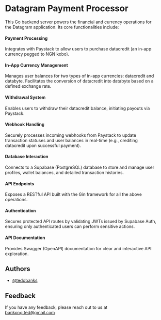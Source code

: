 
# Datagram Payment Processor

This Go backend server powers the financial and currency operations for the Datagram application. Its core functionalities include:

#### Payment Processing

Integrates with Paystack to allow users to purchase datacredit (an in-app currency pegged to NGN kobo).

#### In-App Currency Management

Manages user balances for two types of in-app currencies: datacredit and databyte.
Facilitates the conversion of datacredit into databyte based on a defined exchange rate.

#### Withdrawal System

Enables users to withdraw their datacredit balance, initiating payouts via Paystack.

#### Webhook Handling

Securely processes incoming webhooks from Paystack to update transaction statuses and user balances in real-time (e.g., crediting datacredit upon successful payment).

#### Database Interaction

Connects to a Supabase (PostgreSQL) database to store and manage user profiles, wallet balances, and detailed transaction histories.

#### API Endpoints

Exposes a RESTful API built with the Gin framework for all the above operations.

#### Authentication

Secures protected API routes by validating JWTs issued by Supabase Auth, ensuring only authenticated users can perform sensitive actions.

#### API Documentation

Provides Swagger (OpenAPI) documentation for clear and interactive API exploration.

## Authors

- [@tedobanks](https://www.github.com/tedobanks)

## Feedback

If you have any feedback, please reach out to us at <bankong.ted@gmail.com>
